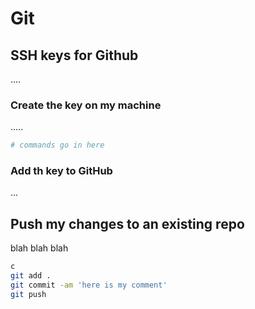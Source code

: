 # Git

## SSH keys for Github

....


### Create the key on my machine

.....

```bash
# commands go in here
```

### Add th key to GitHub

...

## Push my changes to an existing repo

blah blah blah

```bash
c
git add .
git commit -am 'here is my comment'
git push
```